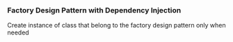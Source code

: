 ### Factory Design Pattern with Dependency Injection

Create instance of class that belong to the factory design pattern only when needed